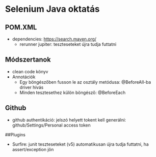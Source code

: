 # Selenium Java oktatás
## POM.XML 
* dependencies: https://search.maven.org/
	* rerunner jupiter: teszteseteket újra tudja futtatni

## Módszertanok
* clean code könyv
* Annotációk
	* Egy böngészőben fusson le az osztály metódusa: @BeforeAll-ba driver hívás
	* Minden tesztesethez külön böngésző: @BeforeEach

## Github
* github authentikáció: jelszó helyett tokent kell generálni: github/Settings/Personal access token

##Plugins
* Surfire: junit teszteseteket (v5) automatikusan újra tudja futtatni, ha assert/exception jön
